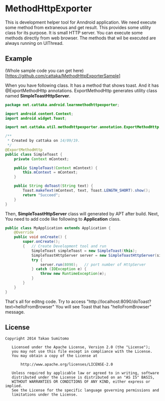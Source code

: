 MethodHttpExporter
==================

This is development helper tool for Anndroid application.
We need execute some method from extraneous and get result.
This provides some utility class for its purpose.
It is small HTTP server. You can execute some methods directly from web browser.
The methods that wil be executed are always running on UIThread.

<!--
## Documents

[Please look at Wiki](https://github.com/cattaka/CatHandsGendroid/wiki)

## Sample Application

[FastCheckList](https://github.com/cattaka/FastCheckList)

-->

## Example

(Whole sample code you can get here)[https://github.com/cattaka/MethodHttpExporterSample]

When you have following class. It has a method that shows toast.
And  it has @ExportMethodHttp annotations.
ExportMethodHttp generates utility class named **SimpleToastHttpServer**.

```java
package net.cattaka.android.learnmethodhttpexporter;

import android.content.Context;
import android.widget.Toast;

import net.cattaka.util.methodhttpexporter.annotation.ExportMethodHttp;

/**
 * Created by cattaka on 14/09/19.
 */
@ExportMethodHttp
public class SimpleToast {
    private Context mContext;

    public SimpleToast(Context mContext) {
        this.mContext = mContext;
    }

    public String doToast(String text) {
        Toast.makeText(mContext, text, Toast.LENGTH_SHORT).show();
        return "Succeed";
    }
}

```

Then, **SimpleToastHttpServer** class will generated by APT after build.
Next, You need to add code like following to **Application** class.
```java
public class MyApplication extends Application {
    @Override
    public void onCreate() {
        super.onCreate();
        {   // Create Development tool and run
            SimpleToast simpleToast = new SimpleToast(this);
            SimpleToastHttpServer server = new SimpleToastHttpServer(simpleToast);
            try {
                server.run(8090);   // port number of HttpServer
            } catch (IOException e) {
                throw new RuntimeException(e);
            }
        }
    }
}

```

That's all for editng code.
Try to access "http://localhost:8090/doToast?text=helloFromBrowser"
You will see Toast that has "helloFromBrowser" message.

## License
```
Copyright 2014 Takao Sumitomo

   Licensed under the Apache License, Version 2.0 (the "License");
   you may not use this file except in compliance with the License.
   You may obtain a copy of the License at

       http://www.apache.org/licenses/LICENSE-2.0

   Unless required by applicable law or agreed to in writing, software
   distributed under the License is distributed on an "AS IS" BASIS,
   WITHOUT WARRANTIES OR CONDITIONS OF ANY KIND, either express or implied.
   See the License for the specific language governing permissions and
   limitations under the License.
```
